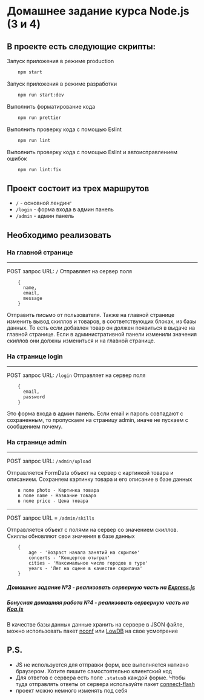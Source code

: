 # Домашнее задание курса Node.js (3 и 4)

## В проекте есть следующие скрипты:

Запуск приложения в режиме production

```bash
    npm start
```

Запуск приложения в режиме разработки

```bash
    npm run start:dev
```

Выполнить форматирование кода

```bash
    npm run prettier
```

Выполнить проверку кода с помощью Eslint

```bash
    npm run lint
```

Выполнить проверку кода с помощью Eslint и автоисправлением ошибок

```bash
    npm run lint:fix
```

## Проект состоит из трех маршрутов

- `/` - основной лендинг
- `/login` - форма входа в админ панель
- `/admin` - админ панель

## Необходимо реализовать

### На главной странице

---

POST запрос URL: `/`
Отправляет на сервер поля

```
    {
      name,
      email,
      message
    }
```

Отправить письмо от пользователя.
Также на главной странице изменить вывод скиллов и товаров, в соответствующих блоках, из базы данных. То есть если добавлен товар он должен появиться в выдаче на главной странице. Если в административной панели изменили значения скиллов они должны измениться и на главной странице.

### На странице login

---

POST запрос URL: `/login`
Отправляет на сервер поля

```
    {
      email,
      password
    }
```

Это форма входа в админ панель. Если email и пароль совпадают с сохраненным, то пропускаем на страницу admin, иначе не пускаем с сообщением почему.

### На странице admin

---

POST запрос URL: `/admin/upload`

Отправляется FormData объект на сервер с картинкой товара и описанием. Сохраняем картинку товара и его описание в базе данных

```
    в поле photo - Картинка товара
    в поле name - Название товара
    в поле price - Цена товара
```

---

POST запрос URL = `/admin/skills`

Отправляется объект с полями на сервер со значением скиллов. Скиллы обновляют свои значения в базе данных

```
    {
        age - 'Возраст начала занятий на скрипке'
        concerts - 'Концертов отыграл'
        cities - 'Максимальное число городов в туре'
        years - 'Лет на сцене в качестве скрипача'
    }
```

##### Домашние задание №3 - реализовать серверную часть на [Express.js](http://expressjs.com/ru/)

##### Бонусная домашняя работа №4 - реализовать серверную часть на [Koa.js](http://koajs.com/)

В качестве базы данных данные хранить на сервере в JSON файле, можно использовать пакет [nconf](https://www.npmjs.com/package/nconf) или [LowDB](https://github.com/typicode/lowdb) на свое усмотрение

## P.S.

- JS не используется для отправки форм, все выполняется нативно браузером. Хотите пишите самостоятельно клиентский код
- Для ответов с сервера есть поле `.status`в каждой форме. Чтобы туда отправлять ответы от сервера используйте пакет [connect-flash](https://www.npmjs.com/package/connect-flash)
- проект можно немного изменять под себя
